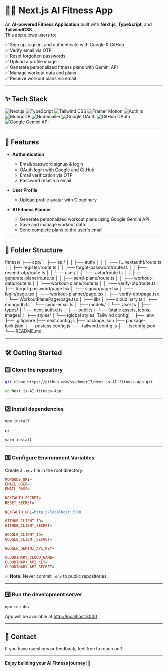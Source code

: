 # 🏋️‍♂️ Next.js AI Fitness App

An **AI-powered Fitness Application** built with **Next.js**, **TypeScript**, and **TailwindCSS**.  
This app allows users to:

✅ Sign up, sign in, and authenticate with Google & GitHub  
✅ Verify email via OTP  
✅ Reset forgotten passwords  
✅ Upload a profile image  
✅ Generate personalized fitness plans with Gemini API  
✅ Manage workout data and plans  
✅ Receive workout plans via email  

---

## ✨ Tech Stack

![Next.js](https://img.shields.io/badge/Next.js-000?logo=next.js\&logoColor=white)
![TypeScript](https://img.shields.io/badge/TypeScript-3178C6?logo=typescript\&logoColor=white)
![Tailwind CSS](https://img.shields.io/badge/TailwindCSS-06B6D4?logo=tailwind-css\&logoColor=white)
![Framer Motion](https://img.shields.io/badge/Framer%20Motion-0055FF?logo=framer\&logoColor=white)
![Auth.js](https://img.shields.io/badge/Auth.js-000000?logo=next-auth\&logoColor=white)
![MongoDB](https://img.shields.io/badge/MongoDB-47A248?logo=mongodb\&logoColor=white)
![Nodemailer](https://img.shields.io/badge/Nodemailer-yellowgreen)
![Google OAuth](https://img.shields.io/badge/Google%20OAuth-4285F4?logo=google\&logoColor=white)
![GitHub OAuth](https://img.shields.io/badge/GitHub%20OAuth-181717?logo=github\&logoColor=white)
![Google Gemini API](https://img.shields.io/badge/Google%20Gemini-4285F4?logo=google\&logoColor=white)

---

## 🌟 Features

- **Authentication**
  - Email/password signup & login
  - OAuth login with Google and GitHub
  - Email verification via OTP
  - Password reset via email

- **User Profile**
  - Upload profile avatar with Cloudinary

- **AI Fitness Planner**
  - Generate personalized workout plans using Google Gemini API
  - Save and manage workout data
  - Send complete plans to the user's email

---
## 📂 Folder Structure

fitness/
├── app/
│   ├── api/
│   │   ├── auth/
│   │   │   └── [...nextauth]/route.ts
│   │   ├── register/route.ts
│   │   ├── forgot-password/route.ts
│   │   ├── resend-otp/route.ts
│   │   └── user/
│   │       ├── avtar/route.ts
│   │       ├── generate-plane/route.ts
│   │       ├── send-plane/route.ts
│   │       ├── workout-data/route.ts
│   │       ├── workout-plane/route.ts
│   │       └── verify-otp/route.ts
│   ├── forgot-password/page.tsx
│   ├── signup/page.tsx
│   ├── login/page.tsx
│   ├── workout-planner/page.tsx
│   ├── verify-opt/page.tsx
│   └── WorkoutPlanePage/page.tsx
│
├── lib/
│   ├── cloudinary.ts
│   ├── mongodb.ts
│   └── send-email.ts
│
├── models/
│   └── User.ts
│
├── types/
│   └── next-auth.d.ts
│
├── public/
│   └── (static assets, icons, images)
│
├── styles/
│   └── (global styles, Tailwind config)
│
├── .env
├── .gitignore
├── next.config.js
├── package.json
├── package-lock.json
├── postcss.config.js
├── tailwind.config.js
├── tsconfig.json
└── README.md


---

## 🛠️ Getting Started

### 1️⃣ Clone the repository

```bash
git clone https://github.com/syedomer17/Next.js-AI-fitness-App.git
```

```bash
cd Next.js-AI-fitness-App
```

---

### 2️⃣ Install dependencies

```bash
npm install
```

or

```bash
yarn install
```

---

### 3️⃣ Configure Environment Variables

Create a `.env` file in the root directory:

```ini
MONGODB_URI=
EMAIL_USER=
EMAIL_PASS=

NEXTAUTH_SECRET=
RESET_SECRET=

NEXTAUTH_URL=http://localhost:3000

GITHUB_CLIENT_ID=
GITHUB_CLIENT_SECRET=

GOOGLE_CLIENT_ID=
GOOGLE_CLIENT_SECRET=

GOOGLE_GEMINI_API_KEY=

CLOUDINARY_CLOUD_NAME=
CLOUDINARY_API_KEY=
CLOUDINARY_API_SECRET=
```

✅ **Note:** Never commit `.env` to public repositories.

---

### 4️⃣ Run the development server

```bash
npm run dev
```

App will be available at [http://localhost:3000](http://localhost:3000)

---

## 📧 Contact

If you have questions or feedback, feel free to reach out!

---

**Enjoy building your AI Fitness journey! 💪**
